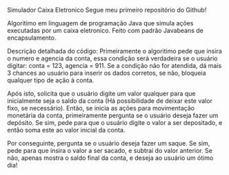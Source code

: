  Simulador Caixa Eletronico
 Segue meu primeiro repositório do Github!

 Algoritimo em linguagem de programação Java que simula ações executadas por um caixa eletronico. Feito com padrão Javabeans de encapsulamento.


 Descrição detalhada do código:
 Primeiramente o algoritimo pede que insira o numero e agencia da conta, essa condição será verdadeira se o usuário digitar: conta = 123, agencia = 911. Se a condição não for atendida, dá mais 3 chances ao usuário para inserir os dados corretos, se não, bloqueia qualquer tipo de ação à conta.

 Após isto, solicita que o usuário digite um valor qualquer para que inicialmente seja o saldo da conta (Há possibilidade de deixar este valor fixo, se necessário). Então, se inicia as ações para movimentação monetária da conta, primeiramente pergunta se o usuário deseja fazer um depósito. Se sim, pede para que o usuário digite o valor a ser depositado, e então soma este ao valor inicial da conta.
 
 Por conseguinte, pergunta se o usuário deseja fazer um saque. Se sim, pede para que insira o valor a ser sacado, e subtrai do valor anterior. Se não, apenas mostra o saldo final da conta, e deseja ao usuário um ótimo dia!

